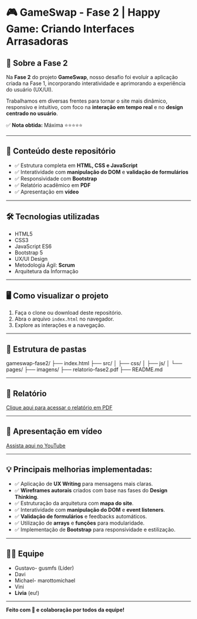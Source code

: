 # 🎮 GameSwap - Fase 2 | Happy Game: Criando Interfaces Arrasadoras

## 🚀 Sobre a Fase 2

Na **Fase 2** do projeto **GameSwap**, nosso desafio foi evoluir a aplicação criada na Fase 1, incorporando interatividade e aprimorando a experiência do usuário (UX/UI).  

Trabalhamos em diversas frentes para tornar o site mais dinâmico, responsivo e intuitivo, com foco na **interação em tempo real** e no **design centrado no usuário**.  

✅ **Nota obtida:** Máxima ⭐⭐⭐⭐⭐  

---

## 📄 Conteúdo deste repositório

- ✅ Estrutura completa em **HTML, CSS e JavaScript**  
- ✅ Interatividade com **manipulação do DOM** e **validação de formulários**  
- ✅ Responsividade com **Bootstrap**  
- ✅ Relatório acadêmico em **PDF**  
- ✅ Apresentação em **vídeo**

---

## 🛠️ Tecnologias utilizadas

- HTML5  
- CSS3  
- JavaScript ES6  
- Bootstrap 5  
- UX/UI Design  
- Metodologia Ágil: **Scrum**  
- Arquitetura da Informação  

---

## 🖥️ Como visualizar o projeto

1. Faça o clone ou download deste repositório.  
2. Abra o arquivo `index.html` no navegador.  
3. Explore as interações e a navegação.

---

## 📁 Estrutura de pastas

gameswap-fase2/
├── index.html
├── src/
│ ├── css/
│ ├── js/
│ └── pages/
├── imagens/
├── relatorio-fase2.pdf
├── README.md


---

## 📝 **Relatório**  

[Clique aqui para acessar o relatório em PDF](./relatorio-fase2.pdf.pdf)

---

## 🎥 **Apresentação em vídeo**  

[Assista aqui no YouTube](https://www.youtube.com/watch?v=5fZPvRdMRAk)

---

## 💡 **Principais melhorias implementadas:**

- ✅ Aplicação de **UX Writing** para mensagens mais claras.  
- ✅ **Wireframes autorais** criados com base nas fases do **Design Thinking**.  
- ✅ Estruturação da arquitetura com **mapa do site**.  
- ✅ Interatividade com **manipulação do DOM** e **event listeners**.  
- ✅ **Validação de formulários** e feedbacks automáticos.  
- ✅ Utilização de **arrays** e **funções** para modularidade.  
- ✅ Implementação de **Bootstrap** para responsividade e estilização.

---

## 👩‍💻 Equipe

- Gustavo- gusmfs (Líder)  
- Davi  
- Michael- marottomichael  
- Vini  
- **Livia** (eu!)

---

**Feito com 💙 e colaboração por todos da equipe!**

